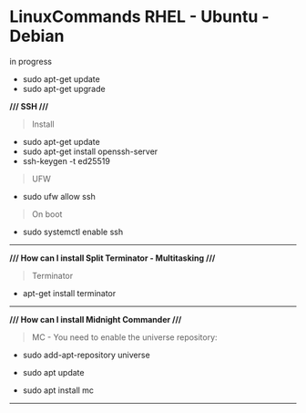# LinuxCommands RHEL - Ubuntu - Debian
in progress


- sudo apt-get update
- sudo apt-get upgrade

**/// SSH ///**

> Install

- sudo apt-get update
- sudo apt-get install openssh-server
- ssh-keygen -t ed25519

> UFW

- sudo ufw allow ssh

> On boot

- sudo systemctl enable ssh

-----------------------------------------------------------

**/// How can I install Split Terminator - Multitasking ///**

> Terminator

- apt-get install terminator

-----------------------------------------------------------


**/// How can I install Midnight Commander  ///**

> MC - You need to enable the universe repository:

- sudo add-apt-repository universe

- sudo apt update

- sudo apt install mc

-----------------------------------------------------------
